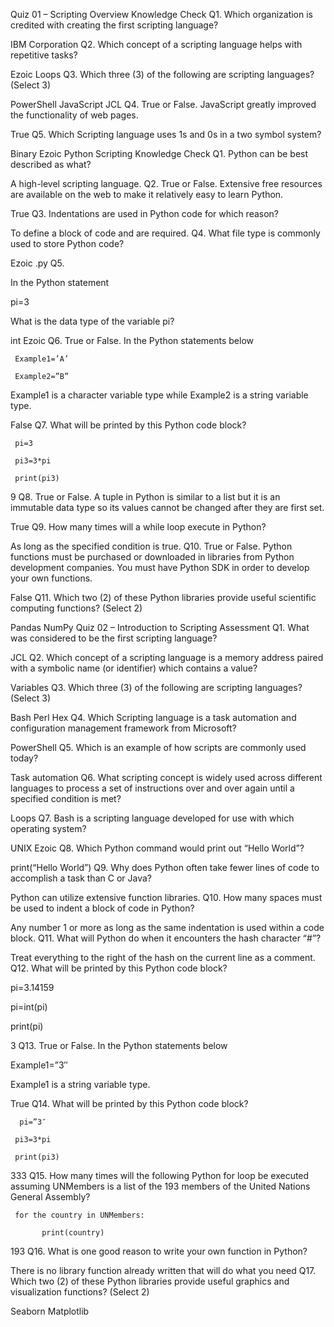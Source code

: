 Quiz 01 – Scripting Overview Knowledge Check
Q1. Which organization is credited with creating the first scripting language?

IBM Corporation
Q2. Which concept of a scripting language helps with repetitive tasks?


Ezoic
Loops
Q3. Which three (3) of the following are scripting languages? (Select 3)

PowerShell
JavaScript
JCL
Q4. True or False. JavaScript greatly improved the functionality of web pages.

True
Q5. Which Scripting language uses 1s and 0s in a two symbol system?

Binary
Ezoic
Python Scripting Knowledge Check
Q1. Python can be best described as what?

A high-level scripting language.
Q2. True or False. Extensive free resources are available on the web to make it relatively easy to learn Python.

True
Q3. Indentations are used in Python code for which reason?

To define a block of code and are required.
Q4. What file type is commonly used to store Python code?

Ezoic
.py
Q5.

In the Python statement 

 pi=3 

What is the data type of the variable pi?

int
Ezoic
Q6. True or False. In the Python statements below 

     Example1=’A’ 

     Example2=”B” 

Example1 is a character variable type while Example2 is a string variable type.

False
Q7.   What will be printed by this Python code block? 

     pi=3 

     pi3=3*pi 

     print(pi3)

9
Q8. True or False. A tuple in Python is similar to a list but it is an immutable data type so its values cannot be changed after they are first set.

True
Q9. How many times will a while loop execute in Python?

As long as the specified condition is true.
Q10. True or False. Python functions must be purchased or downloaded in libraries from Python development companies. You must have Python SDK in order to develop your own functions.

False
Q11. Which two (2) of these Python libraries provide useful scientific computing functions? (Select 2)

Pandas
NumPy
Quiz 02 – Introduction to Scripting Assessment
Q1. What was considered to be the first scripting language?

JCL
Q2. Which concept of a scripting language is a memory address paired with a symbolic name (or identifier) which contains a value?

Variables
Q3. Which three (3) of the following are scripting languages? (Select 3)

Bash
Perl
Hex
Q4. Which Scripting language is a task automation and configuration management framework from Microsoft?

PowerShell
Q5. Which is an example of how scripts are commonly used today?

Task automation
Q6. What scripting concept is widely used across different languages to process a set of instructions over and over again until a specified condition is met?

Loops
Q7. Bash is a scripting language developed for use with which operating system?

UNIX
Ezoic
Q8. Which Python command would print out “Hello World”?

print(“Hello World”)
Q9. Why does Python often take fewer lines of code to accomplish a task than C or Java?

Python can utilize extensive function libraries.
Q10. How many spaces must be used to indent a block of code in Python?

Any number 1 or more as long as the same indentation is used within a code block.
Q11. What will Python do when it encounters the hash character “#”?

Treat everything to the right of the hash on the current line as a comment.
Q12. What will be printed by this Python code block? 

pi=3.14159

pi=int(pi)

print(pi)

3
Q13. True or False. In the Python statements below 

Example1=”3″ 

Example1 is a string variable type.

True
Q14. What will be printed by this Python code block? 

      pi=”3″ 

     pi3=3*pi 

     print(pi3)

333
Q15. How many times will the following Python for loop be executed assuming UNMembers is a list of the 193 members of the United Nations General Assembly? 

     for the country in UNMembers:

           print(country) 

193
Q16. What is one good reason to write your own function in Python?

There is no library function already written that will do what you need
Q17. Which two (2) of these Python libraries provide useful graphics and visualization functions? (Select 2)

Seaborn
Matplotlib

